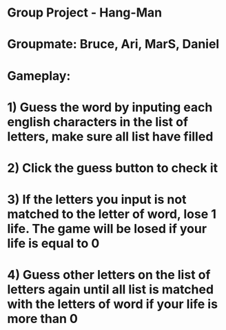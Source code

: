 # Group Project - Hang-Man

# Groupmate: Bruce, Ari, MarS, Daniel

# Gameplay:

# 1) Guess the word by inputing each english characters in the list of letters, make sure all list have filled
# 2) Click the guess button to check it
# 3) If the letters you input is not matched to the letter of word, lose 1 life. The game will be losed if your life is equal to 0
# 4) Guess other letters on the list of letters again until all list is matched with the letters of word if your life is more than 0
